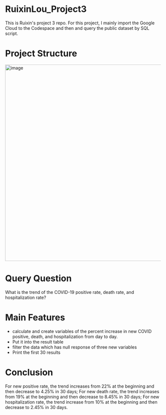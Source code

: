 # RuixinLou_Project3
This is Ruixin's project 3 repo. For this project, I mainly import the Google Cloud to the Codespace and then and query the public dataset by SQL script.

# Project Structure
<img width="633" alt="image" src="https://user-images.githubusercontent.com/70648104/200208944-a718965b-fa39-47b1-8938-d33782d2af8d.png">

# Query Question
What is the trend of the COVID-19 positive rate, death rate, and hospitalization rate?

# Main Features
- calculate and create variables of the percent increase in new COVID positive, death, and hospitalization from day to day. 
- Put it into the result table
- filter the data which has null response of three new variables
- Print the first 30 results

# Conclusion
For new positive rate, the trend increases from 22% at the beginning and then decrease to 4.25% in 30 days;
For new death rate, the trend increases from 19% at the beginning and then decrease to 8.45% in 30 days;
For new hospitalization rate, the trend increase from 10% at the beginning and then decrease to 2.45% in 30 days.
